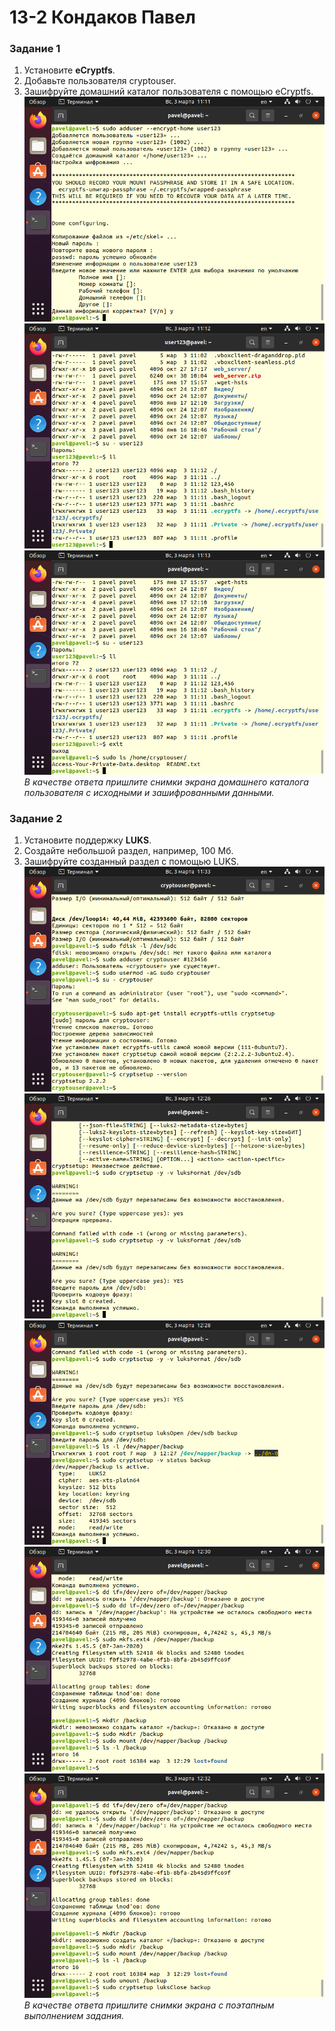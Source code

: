 # 13-2 Кондаков Павел  
### Задание 1

1. Установите **eCryptfs**.
2. Добавьте пользователя cryptouser.
3. Зашифруйте домашний каталог пользователя с помощью eCryptfs.  
![alt text](https://github.com/PavelKondakov22/13-2/blob/main/s1.png)  
![alt text](https://github.com/PavelKondakov22/13-2/blob/main/s2.png)
![alt text](https://github.com/PavelKondakov22/13-2/blob/main/s3.png)  
*В качестве ответа  пришлите снимки экрана домашнего каталога пользователя с исходными и зашифрованными данными.*  

### Задание 2

1. Установите поддержку **LUKS**.
2. Создайте небольшой раздел, например, 100 Мб.
3. Зашифруйте созданный раздел с помощью LUKS.
![alt text](https://github.com/PavelKondakov22/13-2/blob/main/s4.png)
![alt text](https://github.com/PavelKondakov22/13-2/blob/main/s5.png)
![alt text](https://github.com/PavelKondakov22/13-2/blob/main/s6.png)
![alt text](https://github.com/PavelKondakov22/13-2/blob/main/s7.png)
![alt text](https://github.com/PavelKondakov22/13-2/blob/main/s8.png)
*В качестве ответа пришлите снимки экрана с поэтапным выполнением задания.*

